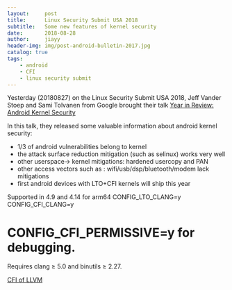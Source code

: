 ```yaml
---
layout:     post
title:      Linux Security Submit USA 2018
subtitle:   Some new features of kernel security
date:       2018-08-28
author:     jiayy
header-img: img/post-android-bulletin-2017.jpg
catalog: true
tags:
    - android
    - CFI
    - linux security submit
---
```


Yesterday (20180827) on the Linux Security Submit USA 2018, Jeff Vander Stoep and Sami Tolvanen from Google brought
their talk [Year in Review: Android Kernel Security](https://events.linuxfoundation.jp/wp-content/uploads/2017/11/LSS2018.pdf) 

In this talk, they released some valuable information about android kernel security:

- 1/3 of android vulnerabilities belong to kernel
- the attack surface reduction mitigation (such as selinux) works very well
- other userspace-> kernel mitigations: hardened usercopy and PAN
- other access vectors such as : wifi/usb/dsp/bluetooth/modem lack mitigations
- first android devices with LTO+CFI kernels will ship this year

Supported in 4.9 and 4.14 for arm64 
CONFIG_LTO_CLANG=y 
CONFIG_CFI_CLANG=y 
# CONFIG_CFI_PERMISSIVE=y for debugging. 
Requires clang ≥ 5.0 and binutils ≥ 2.27.


[CFI of LLVM](https://clang.llvm.org/docs/ControlFlowIntegrity.html)
